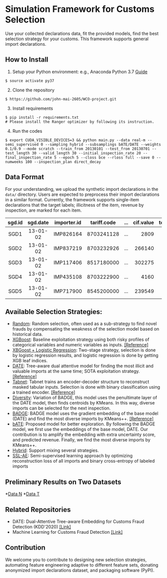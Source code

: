 # Simulation Framework for Customs Selection 

Use your collected declarations data, fit the provided models, find the best selection strategy for your customs. 
This framework supports general import declarations. 



## How to Install  
1. Setup your Python environment: e.g., Anaconda Python 3.7 [Guide](docs.conda.io/projects/conda/en/latest/user-guide/tasks/manage-environments.html)
```
$ source activate py37 
```

2. Clone the repository
```
$ https://github.com/john-mai-2605/WCO-project.git
```

3. Install requirements 
```
$ pip install -r requirements.txt
# Please install the Ranger optimizer by following its instruction.
```

4. Run the codes
```
$ export CUDA_VISIBLE_DEVICES=3 && python main.py --data real-m --semi_supervised 0 --sampling hybrid --subsamplings bATE/DATE --weights 0.1/0.9 --mode scratch --train_from 20130101 --test_from 20130701 --test_length 30 --valid_length 30 --initial_inspection_rate 20 --final_inspection_rate 5 --epoch 5 --closs bce --rloss full --save 0 --numweeks 100 --inspection_plan direct_decay
```


## Data Format
For your understanding, we upload the synthetic import declarations in the `data/` directory.
Users are expected to preprocess their import declarations in a similar format.
Currently, the framework supports single-item declarations that the target labels; illicitness of the item, revenue by inspection, are marked for each item.

|sgd.id|sgd.date  |importer.id| tariff.code| ... |cif.value|total.taxes|illicit|revenue|
|:----:|:--------:|:---------:|:----------:|:---:|--------:|----------:|:-----:|------:|
| SGD1 | 13-01-02 | IMP826164 |8703241128  | ... |2809     | 647       | 0     | 0     |
| SGD2 | 13-01-02 | IMP837219 |8703232926  | ... |266140   | 3262      | 0     | 0     |
| SGD3 | 13-01-02 | IMP117406 |8517180000  | ... |302275   | 5612      | 0     | 0     | 
| SGD4 | 13-01-02 | IMP435108 |8703222900  | ... |4160     | 514       | 0     | 0     |
| SGD5 | 13-01-02 | IMP717900 |8545200000  | ... |239549   | 397       | 1     | 980   |


## Available Selection Strategies:
* [Random](./query_strategies/random.py): Random selection, often used as a sub-strategy to find novel frauds by compensating the weakness of the selection model based on historical data. 
* [XGBoost](./query_strategies/xgb.py): Baseline exploitation strategy using both risky profiles of categorical variables and numeric variables as inputs. [[Reference]](https://xgboost.readthedocs.io/en/latest/python/python_api.html)
* [XBGoost + Logistic Regression](./query_strategies/xgb_lr.py): Two-stage strategy, selection is done by logistic regression results, and logistic regression is done by getting XGB leaf indices.
* [DATE](./query_strategies/DATE.py): Tree-aware dual attentive model for finding the most illicit and valuable imports at the same time; SOTA exploitation strategy. [[Reference]](https://github.com/Roytsai27/Dual-Attentive-Tree-aware-Embedding)
* [Tabnet](./query_strategies/tabnet.py): Tabnet trains an encoder-decoder structure to reconstruct masked tabular inputs. Selection is done with binary classification using a trained encoder. [[Reference]](https://github.com/dreamquark-ai/tabnet)
* [Diversity](./query_strategies/diversity.py): Variation of BADGE, this model uses the penultimate layer of the DATE model, then finds centroids by KMeans. In this way, diverse imports can be selected for the next inspection.
* [BADGE](./query_strategies/badge.py): BADGE model uses the gradient embedding of the base model (DATE) and find the most diverse imports by KMeans++. [[Reference]](https://github.com/JordanAsh/badge)
* [bATE](./query_strategies/bATE.py): Proposed model for better exploration. By following the BADGE model, we first use the embeddings of the base model, DATE. Our contribution is to amplify the embedding with extra uncertainty score, and predicted revenue. Finally, we find the most diverse imports by KMeans++.
* [Hybrid](./query_strategies/hybrid.py): Support mixing several strategies.
* [SSL-AE](./query_strategies/ssl_ae.py): Semi-supervised learning approach by optimizing reconstruction loss of all imports and binary cross-entropy of labeled imports


## Preliminary Results on Two Datasets
*[Data N](fig/ndata.png)
*[Data T](fig/tdata.png)


## Related Repositories
* DATE: Dual-Attentive Tree-aware Embedding for Customs Fraud Detection (KDD'2020) [[Link]](https://github.com/Roytsai27/Dual-Attentive-Tree-aware-Embedding)
* Machine Learning for Customs Fraud Detection [[Link]](https://github.com/YSCHOI-github/Customs_Fraud_Detection)


## Contribution
We welcome you to contribute to designing new selection strategies, automating feature engineering adaptive to different feature sets, donating anonymized import declarations dataset, and packaging software (PyPI).

